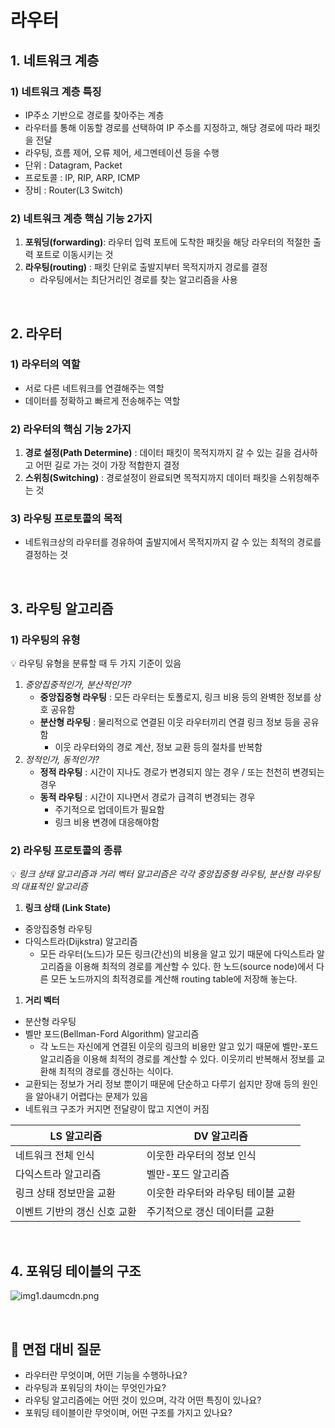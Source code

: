 # 라우터

## **1. 네트워크 계층**

### **1) 네트워크 계층 특징**

- IP주소 기반으로 경로를 찾아주는 계층
- 라우터를 통해 이동할 경로를 선택하여 IP 주소를 지정하고, 해당 경로에 따라 패킷을 전달
- 라우팅, 흐름 제어, 오류 제어, 세그멘테이션 등을 수행
- 단위 : Datagram, Packet
- 프로토콜 : IP, RIP, ARP, ICMP
- 장비 : Router(L3 Switch)

### **2) 네트워크 계층 핵심 기능 2가지**

1. **포워딩(forwarding)**: 라우터 입력 포트에 도착한 패킷을 해당 라우터의 적절한 출력 포트로 이동시키는 것
2. **라우팅(routing)** : 패킷 단위로 출발지부터 목적지까지 경로를 결정
   - 라우팅에서는 최단거리인 경로를 찾는 알고리즘을 사용

<br>

## 2. 라우터

### 1) 라우터의 역할

- 서로 다른 네트워크를 연결해주는 역할
- 데이터를 정확하고 빠르게 전송해주는 역할

### 2) 라우터의 핵심 기능 2가지

1. **경로 설정(Path Determine)** : 데이터 패킷이 목적지까지 갈 수 있는 길을 검사하고 어떤 길로 가는 것이 가장 적합한지 결정
2. **스위칭(Switching)** : 경로설정이 완료되면 목적지까지 데이터 패킷을 스위칭해주는 것

### 3) 라우팅 프로토콜의 목적

- 네트워크상의 라우터를 경유하여 출발지에서 목적지까지 갈 수 있는 최적의 경로를 결정하는 것

<br>

## 3. **라우팅 알고리즘**

### 1) 라우팅의 유형

💡 라우팅 유형을 분류할 때 두 가지 기준이 있음

1. *중앙집중적인가, 분산적인가?*
   - **중앙집중형 라우팅** : 모든 라우터는 토폴로지, 링크 비용 등의 완벽한 정보를 상호 공유함
   - **분산형 라우팅** : 물리적으로 연결된 이웃 라우터끼리 연결 링크 정보 등을 공유함
      - 이웃 라우터와의 경로 계산, 정보 교환 등의 절차를 반복함
2. *정적인가, 동적인가?*
   - **정적 라우팅** : 시간이 지나도 경로가 변경되지 않는 경우 / 또는 천천히 변경되는 경우
   - **동적 라우팅** : 시간이 지나면서 경로가 급격히 변경되는 경우
      - 주기적으로 업데이트가 필요함
      - 링크 비용 변경에 대응해야함

### 2) 라우팅 프로토콜의 종류

💡 *링크 상태 알고리즘과 거리 벡터 알고리즘은 각각 중앙집중형 라우팅, 분산형 라우팅의 대표적인 알고리즘*

1. **링크 상태 (Link State)**
- 중앙집중형 라우팅
- 다익스트라(Dijkstra) 알고리즘
   - 모든 라우터(노드)가 모든 링크(간선)의 비용을 알고 있기 때문에 다익스트라 알고리즘을 이용해 최적의 경로를 계산할 수 있다. 한 노드(source node)에서 다른 모든 노드까지의 최적경로를 계산해 routing table에 저장해 놓는다.

1. **거리 벡터**
- 분산형 라우팅
- 벨만 포드(Bellman-Ford Algorithm) 알고리즘
   - 각 노드는 자신에게 연결된 이웃의 링크의 비용만 알고 있기 때문에 벨만-포드 알고리즘을 이용해 최적의 경로를 계산할 수 있다. 이웃끼리 반복해서 정보를 교환해 최적의 경로를 갱신하는 식이다.
- 교환되는 정보가 거리 정보 뿐이기 때문에 단순하고 다루기 쉽지만 장애 등의 원인을 알아내기 어렵다는 문제가 있음
- 네트워크 구조가 커지면 전달량이 많고 지연이 커짐

| LS 알고리즘 | DV 알고리즘 |
| --- | --- |
| 네트워크 전체 인식 | 이웃한 라우터의 정보 인식 |
| 다익스트라 알고리즘 | 벨만-포드 알고리즘 |
| 링크 상태 정보만을 교환 | 이웃한 라우터와 라우팅 테이블 교환 |
| 이벤트 기반의 갱신 신호 교환 | 주기적으로 갱신 데이터를 교환 |

<br>

## 4. **포워딩 테이블의 구조**

![img1.daumcdn.png](https://user-images.githubusercontent.com/48792230/221342588-ae898360-1d76-41f8-a8a3-33894c7de224.png)

<br>

## 📌 면접 대비 질문

- 라우터란 무엇이며, 어떤 기능을 수행하나요?
- 라우팅과 포워딩의 차이는 무엇인가요?
- 라우팅 알고리즘에는 어떤 것이 있으며, 각각 어떤 특징이 있나요?
- 포워딩 테이블이란 무엇이며, 어떤 구조를 가지고 있나요?
